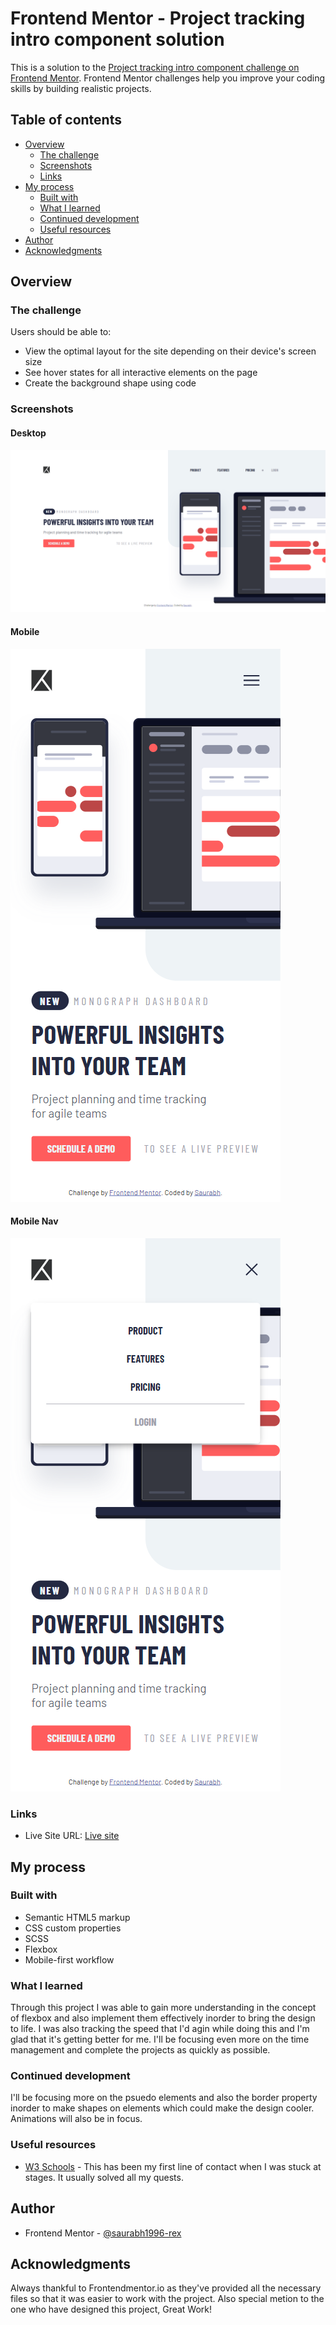 # Frontend Mentor - Project tracking intro component solution

This is a solution to the [Project tracking intro component challenge on Frontend Mentor](https://www.frontendmentor.io/challenges/project-tracking-intro-component-5d289097500fcb331a67d80e). Frontend Mentor challenges help you improve your coding skills by building realistic projects.

## Table of contents

- [Overview](#overview)
  - [The challenge](#the-challenge)
  - [Screenshots](#screenshots)
  - [Links](#links)
- [My process](#my-process)
  - [Built with](#built-with)
  - [What I learned](#what-i-learned)
  - [Continued development](#continued-development)
  - [Useful resources](#useful-resources)
- [Author](#author)
- [Acknowledgments](#acknowledgments)

## Overview

### The challenge

Users should be able to:

- View the optimal layout for the site depending on their device's screen size
- See hover states for all interactive elements on the page
- Create the background shape using code

### Screenshots

#### Desktop

![Desktop screenshot](./images/screen-desk.png)

#### Mobile

![Mobile screenshot](./images/screen-phone.png)

#### Mobile Nav

![Mobile Nav screenshot](./images/screen-phone-active.png)

### Links

- Live Site URL: [Live site](https://saurabh1996-rex.github.io/Project-tracking/)

## My process

### Built with

- Semantic HTML5 markup
- CSS custom properties
- SCSS
- Flexbox
- Mobile-first workflow

### What I learned

Through this project I was able to gain more understanding in the concept of flexbox and also implement them effectively inorder to bring the design to life. I was also tracking the speed that I'd agin while doing this and I'm glad that it's getting better for me. I'll be focusing even more on the time management and complete the projects as quickly as possible.

### Continued development

I'll be focusing more on the psuedo elements and also the border property inorder to make shapes on elements which could make the design cooler. Animations will also be in focus.

### Useful resources

- [W3 Schools](https://www.w3schools.com/) - This has been my first line of contact when I was stuck at stages. It usually solved all my quests.

## Author

- Frontend Mentor - [@saurabh1996-rex](https://www.frontendmentor.io/profile/saurabh1996-rex)

## Acknowledgments

Always thankful to Frontendmentor.io as they've provided all the necessary files so that it was easier to work with the project. Also special metion to the one who have designed this project, Great Work!
